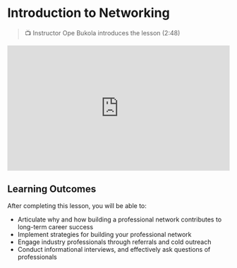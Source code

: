 # Introduction to Networking

>  📺 Instructor Ope Bukola introduces the lesson (2:48)

<div style="position: relative; padding-bottom: 56.25%; height: 0;">
  <iframe width="560" height="315" src="https://www.youtube.com/embed/dHe5EN6D4CU?si=h-iUhmduDwYiAfd9" title="YouTube video player" frameborder="0" allow="accelerometer; autoplay; clipboard-write; encrypted-media; gyroscope; picture-in-picture; web-share" allowfullscreen style="position: absolute; top: 0; left: 0; width: 100%; height: 100%;"></iframe>
</div>

## Learning Outcomes

After completing this lesson, you will be able to:

- Articulate why and how building a professional network contributes to long-term career success
- Implement strategies for building your professional network
- Engage industry professionals through referrals and cold outreach
- Conduct informational interviews, and effectively ask questions of professionals
